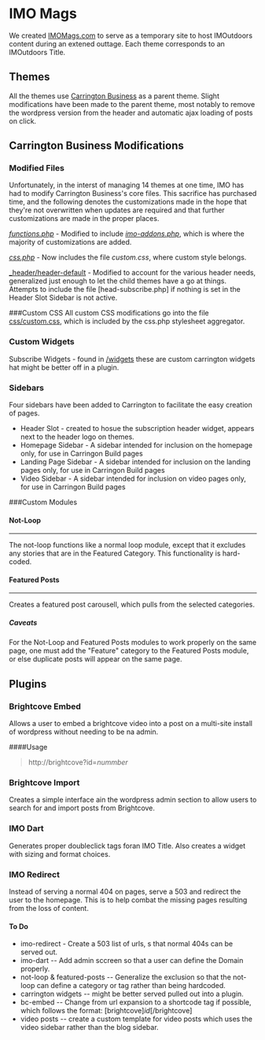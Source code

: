 IMO Mags
========

We created [IMOMags.com](http://IMOmags.com/) to serve as a temporary site to host IMOutdoors content during an extened outtage. Each theme corresponds to an IMOutdoors Title. 

Themes
------
All the themes use [Carrington Business](http://crowdfavorite.com/wordpress/themes/carrington-business/) as a parent theme. Slight modifications have been made to the parent theme, most notably to remove the wordpress version from the header and automatic ajax loading of posts on click.

Carrington Business Modifications
---------------------------------

### Modified Files
Unfortunately, in the interst of managing 14 themes at one time, IMO has had to modify Carrington Business's core files. This sacrifice has purchased time, and the following denotes the customizations made in the hope that they're not overwritten when updates are required and that further customizations are made in the proper places.

[_functions.php_](https://github.com/imoutdoors/IMOMags/blob/master/wp-content/themes/carrington-business/functions.php) - Modified to include [_imo-addons.php_](https://github.com/imoutdoors/IMOMags/blob/master/wp-content/themes/carrington-business/functions/imo-addons.php), which is where the majority of customizations are added.

[_css.php_](https://github.com/imoutdoors/IMOMags/blob/master/wp-content/themes/carrington-business/css/css.php) - Now includes the file _custom.css_, where custom style belongs.

[_header/header-default](https://github.com/imoutdoors/IMOMags/blob/master/wp-content/themes/carrington-business/header/header-default.php) - Modified to account for the various header needs, generalized just enough to let the child themes have a go at things. Attempts to include the file [head-subscribe.php] if nothing is set in the Header Slot Sidebar is not active. 

###Custom CSS
All custom CSS modifications go into the file [css/custom.css](https://github.com/imoutdoors/IMOMags/blob/master/wp-content/themes/carrington-business/css/custom.css), which is included by the css.php stylesheet aggregator.

### Custom Widgets
Subscribe Widgets - found in [/widgets](https://github.com/imoutdoors/IMOMags/tree/master/wp-content/themes/carrington-business/widgets) these are custom carrington widgets hat might be better off in a plugin.

### Sidebars
Four sidebars have been added to Carrington to facilitate the easy creation of pages.
+ Header Slot - created to hosue the subscription header widget, appears next to the  header logo on themes.
+ Homepage Sidebar - A sidebar intended for inclusion on the homepage only, for use in Carringon Build pages
+ Landing Page Sidebar - A sidebar intended for inclusion on the landing pages only, for use in Carringon Build pages
+ Video Sidebar - A sidebar intended for inclusion on video pages only, for use in Carringon Build pages

###Custom Modules

#### Not-Loop
* * *
The not-loop functions like a normal loop module, except that it excludes any stories that are in the Featured Category. This functionality is hard-coded.

#### Featured Posts
* * *
Creates a featured post carousell, which pulls from the selected categories. 

##### Caveats
For the Not-Loop and Featured Posts modules to work properly on the same page, one must add the "Feature" category to the Featured Posts module, or else duplicate posts will appear on the same page.

Plugins
-------

### Brightcove Embed
Allows a user to embed a brightcove video into a post on a multi-site install of wordpress without needing to be na admin. 

####Usage

>
> http://brightcove?id=_nummber_
>

### Brightcove Import
Creates a simple interface ain the wordpress admin section to allow users to search for and import posts from Brightcove.

### IMO Dart
Generates proper doubleclick tags foran IMO Title. Also creates a widget with sizing and format choices.

### IMO Redirect
Instead of serving a normal 404 on pages, serve a 503 and redirect the user to the homepage. This is to help combat the missing pages resulting from the loss of content. 

#### To Do
+ imo-redirect - Create a 503 list of urls, s that normal 404s can be served out.
+ imo-dart -- Add admin sccreen so that a user can define the Domain properly. 
+ not-loop & featured-posts -- Generalize the exclusion so that the not-loop can define a category or tag rather than being hardcoded.
+ carrington widgets -- might be better served pulled out into a plugin.
+ bc-embed -- Change from url expansion to a shortcode tag if possible, which follows the format: [brightcove]_id_[/brightcove]
+ video posts -- create a custom template for video posts which uses the video sidebar rather than the blog sidebar. 

